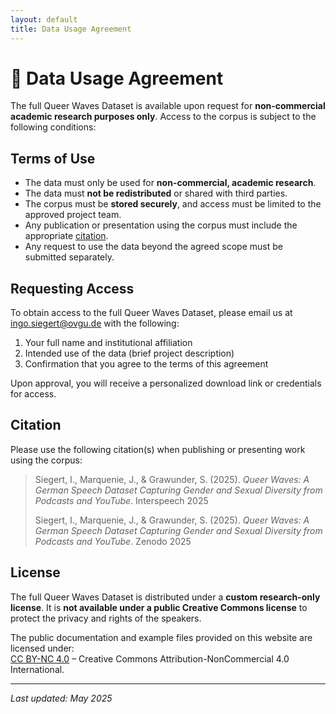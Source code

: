 ```yaml
---
layout: default
title: Data Usage Agreement
---
```


# 📄 Data Usage Agreement

The full Queer Waves Dataset is available upon request for **non-commercial academic research purposes only**. Access to the corpus is subject to the following conditions:

## Terms of Use

- The data must only be used for **non-commercial, academic research**.
- The data must **not be redistributed** or shared with third parties.
- The corpus must be **stored securely**, and access must be limited to the approved project team.
- Any publication or presentation using the corpus must include the appropriate [citation](#citation).
- Any request to use the data beyond the agreed scope must be submitted separately.

## Requesting Access

To obtain access to the full Queer Waves Dataset, please email us at [ingo.siegert@ovgu.de](mailto:ingo.siegert@ovgu.de) with the following:

1. Your full name and institutional affiliation  
2. Intended use of the data (brief project description)  
3. Confirmation that you agree to the terms of this agreement  

Upon approval, you will receive a personalized download link or credentials for access.

## Citation

Please use the following citation(s) when publishing or presenting work using the corpus:

> Siegert, I., Marquenie, J., & Grawunder, S. (2025). *Queer Waves: A German Speech Dataset Capturing Gender and Sexual Diversity from Podcasts and YouTube*. Interspeech 2025  
>
> Siegert, I., Marquenie, J., & Grawunder, S. (2025). *Queer Waves: A German Speech Dataset Capturing Gender and Sexual Diversity from Podcasts and YouTube*. Zenodo 2025

## License

The full Queer Waves Dataset is distributed under a **custom research-only license**. It is **not available under a public Creative Commons license** to protect the privacy and rights of the speakers.

The public documentation and example files provided on this website are licensed under:  
[CC BY-NC 4.0](https://creativecommons.org/licenses/by-nc/4.0/) – Creative Commons Attribution-NonCommercial 4.0 International.

---

_Last updated: May 2025_
